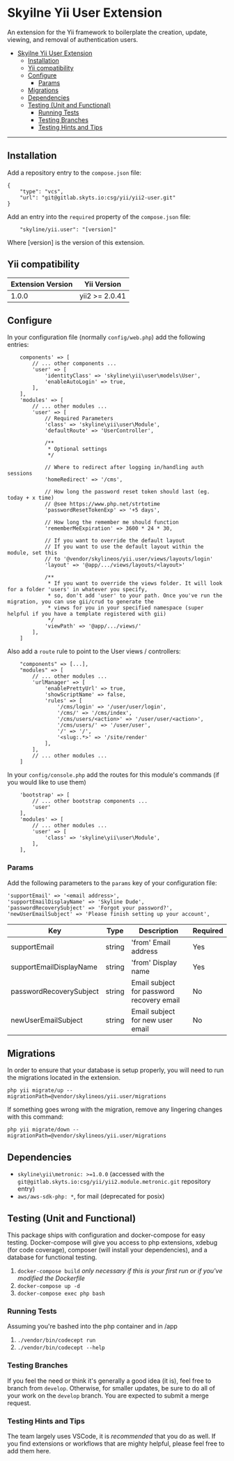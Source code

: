 # Skyilne Yii User Extension


An extension for the Yii framework to boilerplate the creation, update, viewing, and removal of authentication users.

- [Skyilne Yii User Extension](#skyilne-yii-user-extension)
    - [Installation](#installation)
    - [Yii compatibility](#yii-compatibility)
    - [Configure](#configure)
        - [Params](#params)
    - [Migrations](#migrations)
    - [Dependencies](#dependencies)
    - [Testing (Unit and Functional)](#testing-unit-and-functional)
        - [Running Tests](#running-tests)
        - [Testing Branches](#testing-branches)
        - [Testing Hints and Tips](#testing-hints-and-tips)

<hr>

## Installation

Add a repository entry to the `compose.json` file:
```
{
    "type": "vcs",
    "url": "git@gitlab.skyts.io:csg/yii/yii2-user.git"
}
```

Add an entry into the `required` property of the `compose.json` file:
```
    "skyline/yii.user": "[version]"
```
Where [version] is the version of this extension.


## Yii compatibility
| Extension Version | Yii Version |
| ----------------- | ----------- |
| 1.0.0 | yii2 >= 2.0.41 |


## Configure

In your configuration file (normally `config/web.php`) add the following entries:
```
    components' => [
        // ... other components ...
        'user' => [
            'identityClass' => 'skyline\yii\user\models\User',
            'enableAutoLogin' => true,
        ],
    ],
    'modules' => [
        // ... other modules ...
        'user' => [
            // Required Parameters
            'class' => 'skyline\yii\user\Module',
            'defaultRoute' => 'UserController',

            /**
             * Optional settings
             */

            // Where to redirect after logging in/handling auth sessions
            'homeRedirect' => '/cms',

            // How long the password reset token should last (eg. today + x time)
            // @see https://www.php.net/strtotime
            'passwordResetTokenExp' => '+5 days',

            // How long the remember me should function
            'rememberMeExpiration' => 3600 * 24 * 30,

            // If you want to override the default layout
            // If you want to use the default layout within the module, set this
            // to '@vendor/skylineos/yii.user/views/layouts/login'
            'layout' => '@app/.../views/layouts/<layout>'

            /**
             * If you want to override the views folder. It will look for a folder 'users' in whatever you specify,
             * so, don't add 'user' to your path. Once you've run the migration, you can use gii/crud to generate the
             * views for you in your specified namespace (super helpful if you have a template registered with gii)
             */
            'viewPath' => '@app/.../views/'
        ],
    ]
```

Also add a `route` rule to point to the User views / controllers:
```
    "components" => [...],
    "modules" => [
        // ... other modules ...
        'urlManager' => [
            'enablePrettyUrl' => true,
            'showScriptName' => false,
            'rules' => [
                '/cms/login' => '/user/user/login',
                '/cms/' => '/cms/index',
                '/cms/users/<action>' => '/user/user/<action>',
                '/cms/users/' => '/user/user',
                '/' => '/',
                '<slug:.*>' => '/site/render'
            ],
        ],
        // ... other modules ...
    ]
```

In your `config/console.php` add the routes for this module's commands (if you would like to use them)
```
    'bootstrap' => [
        // ... other bootstrap components ...
        'user'
    ],
    'modules' => [
        // ... other modules ...
        'user' => [
            'class' => 'skyline\yii\user\Module',
        ],
    ],
```

### Params

Add the following parameters to the `params` key of your configuration file:
```
'supportEmail' => '<email address>',
'supportEmailDisplayName' => 'Skyline Dude',
'passwordRecoverySubject' => 'Forgot your password?',
'newUserEmailSubject' => 'Please finish setting up your account',
```

| Key                     | Type   | Description                               | Required |
|-------------------------|--------|-------------------------------------------|----------|
| supportEmail            | string | 'from' Email address                      | Yes      |
| supportEmailDisplayName | string | 'from' Display name                       | Yes      |
| passwordRecoverySubject | string | Email subject for password recovery email | No       |
| newUserEmailSubject     | string | Email subject for new user email          | No       |

## Migrations

In order to ensure that your database is setup properly, you will need to run the migrations located in the extension.

`php yii migrate/up --migrationPath=@vendor/skylineos/yii.user/migrations`

If something goes wrong with the migration, remove any lingering changes with this command:

`php yii migrate/down --migrationPath=@vendor/skylineos/yii.user/migrations`


## Dependencies
- `skyline\yii\metronic: >=1.0.0` (accessed with the `git@gitlab.skyts.io:csg/yii/yii2.module.metronic.git` repository entry)
- `aws/aws-sdk-php: *`, for mail (deprecated for posix)

## Testing (Unit and Functional)

This package ships with configuration and docker-compose for easy testing. Docker-compose will give you access to php
extensions, xdebug (for code coverage), composer (will install your dependencies), and a database for functional testing.

1. `docker-compose build` *only necessary if this is your first run or if you've modified the Dockerfile*
1. `docker-compose up -d`
1. `docker-compose exec php bash`

### Running Tests

Assuming you're bashed into the php container and in /app

1. `./vendor/bin/codecept run`
1. `./vendor/bin/codecept --help`

### Testing Branches

If you feel the need or think it's generally a good idea (it is), feel free to branch from `develop`. Otherwise,
for smaller updates, be sure to do all of your work on the `develop` branch. You are expected to submit a merge request.

### Testing Hints and Tips

The team largely uses VSCode, it is *recommended* that you do as well. If you find extensions or workflows that are
mighty helpful, please feel free to add them here.